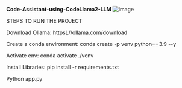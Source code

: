 <b> Code-Assistant-using-CodeLlama2-LLM </b>
![image](https://github.com/syedshamir/Code-Assistant-CodeLlama-Llama2-Gradio/assets/58033291/21831e3f-a2be-4135-8529-b3bf9f3f1da0)


STEPS TO RUN THE PROJECT

Download Ollama: httpsL//ollama.com/download

Create a conda environment: conda create -p venv python==3.9 --y

Activate env: conda activate ./venv

Install Libraries: pip install -r requirements.txt

Python app.py



